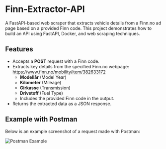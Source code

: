# Finn-Extractor-API

A FastAPI-based web scraper that extracts vehicle details from a Finn.no ad page based on a provided Finn code. This project demonstrates how to build an API using FastAPI, Docker, and web scraping techniques.

## Features
- Accepts a **POST** request with a Finn code.
- Extracts key details from the specified Finn.no webpage: https://www.finn.no/mobility/item/382633172
  - **Modellår** (Model Year)
  - **Kilometer** (Mileage)
  - **Girkasse** (Transmission)
  - **Drivstoff** (Fuel Type)
  - Includes the provided Finn code in the output.
- Returns the extracted data as a JSON response.

## Example with Postman

Below is an example screenshot of a request made with Postman:

![Postman Example](docs/images/postman_example.png)
